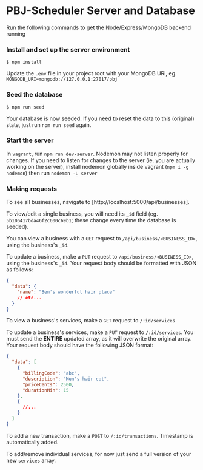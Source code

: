 # PBJ-Scheduler Server and Database
Run the following commands to get the Node/Express/MongoDB backend running

### Install and set up the server environment
```
$ npm install
```
Update the `.env` file in your project root with your MongoDB URI, eg. `MONGODB_URI=mongodb://127.0.0.1:27017/pbj`

### Seed the database
```
$ npm run seed
```
Your database is now seeded. If you need to reset the data to this (original) state, just run `npm run seed` again.

### Start the server
In `vagrant`, run `npm run dev-server`. Nodemon may not listen properly for changes. If you need to listen for changes to the server (ie. you are actually working on the server), install nodemon globally inside vagrant (`npm i -g nodemon`) then run `nodemon -L server`

### Making requests
To see all businesses, navigate to [http://localhost:5000/api/businesses]. 

To view/edit a single business, you will need its `_id` field (eg. `5b106417bda46f2c600c69b1`; these change every time the database is seeded).

You can view a business with a `GET` request to `/api/business/<BUSINESS_ID>`, using the business's `_id`.

To update a business, make a `PUT` request to `/api/business/<BUSINESS_ID>`, using the business's `_id`. Your request body should be formatted with JSON as follows:
```json
{
  "data": {
    "name": "Ben's wonderful hair place"
    // etc...
  }
}
```
To view a business's services, make a `GET` request to `/:id/services`

To update a business's services, make a `PUT` request to `/:id/services`. You must send the **ENTIRE** updated array, as it will overwrite the original array. Your request body should have the following JSON format:
```json
{
  "data": [
    {
      "billingCode": "abc",
      "description": "Men's hair cut",
      "priceCents": 2500,
      "durationMin": 15
    },
    {
      //...
    }
  ]
}
```

To add a new transaction, make a `POST` to `/:id/transactions`. Timestamp is automatically added.

To add/remove individual services, for now just send a full version of your new `services` array.